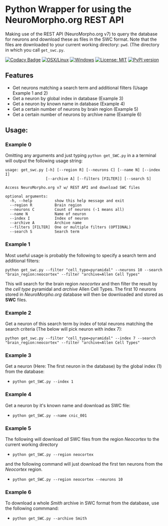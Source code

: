 # Python Wrapper for using the NeuroMorpho.org REST API
Making use of the REST API (NeuroMorpho.org v7) to query the database for neurons 
and download these as files in the SWC format. Note that the files are downloaded 
to your current working directory: `pwd`. (The directory in which you call `get_swc.py`.

[![Codacy Badge](https://api.codacy.com/project/badge/Grade/7934336da8264b259928f04288102a17)](https://app.codacy.com/gh/NeuroBox3D/neuromorpho?utm_source=github.com&utm_medium=referral&utm_content=NeuroBox3D/neuromorpho&utm_campaign=Badge_Grade_Dashboard)
 [![OSX/Linux](https://travis-ci.org/NeuroBox3D/neuromorpho.svg?branch=master)](https://travis-ci.org/NeuroBox3D/neuromorpho)
[![Windows](https://ci.appveyor.com/api/projects/status/j0t1orah829j2yca?svg=true)](https://ci.appveyor.com/project/stephanmg/neuromorpho)
[![License: MIT](https://img.shields.io/badge/License-MIT-magenta.svg)](https://opensource.org/licenses/MIT)
 [![PyPI version](https://badge.fury.io/py/neuromorpho.svg)](https://badge.fury.io/py/neuromorpho)

## Features
- Get neurons matching a search term and additional filters (Usage Example 1 and 2)
- Get a neuron by global index in database (Example 3)
- Get a neuron by known name in database (Example 4)
- Get a certain number of neurons by brain region (Example 5)
- Get a certain number of neurons by archive name (Example 6)

## Usage:

### Example 0

Omitting any arguments and just typing `python get_SWC.py` in a a terminal will output the following usage string:
```
usage: get_swc.py [-h] [--region R] [--neurons C] [--name N] [--index I]
                  [--archive A] [--filters [FILTER]] [--search S]

Access NeuroMorpho.org v7 w/ REST API and download SWC files

optional arguments:
  -h, --help          show this help message and exit
  --region R          Brain region
  --neurons C         Count of neurons (-1 means all)
  --name N            Name of neuron
  --index I           Index of neuron
  --archive A         Archive name
  --filters [FILTER]  One or multiple filters (OPTIONAL)
  --search S          Search term
  ```

### Example 1

Most useful usage is probably the following to specify a search term and additional filters:

`python get_swc.py --filter "cell_type=pyramidal" --neurons 10 --search "brain_region:neocortex" --filter "archive=Allen Cell Types"`

This will search for the brain region *neocortex* and then filter the result by the *cell type* pyramidal and *archive* Allen Cell Types.
The first 10 neurons stored in *NeuroMorpho.org* database will then be downloaded and stored as **SWC** files.

### Example 2

Get a neuron of this search term by index of total neurons matching the search criteria (The below will pick neuron with index 7):

`python get_swc.py --filter "cell_type=pyramidal" --index 7 --search "brain_region:neocortex" --filter "archive=Allen Cell Types"`

### Example 3

Get a neuron (Here: The first neuron in the database) by the global index (1) from the database:
- `python get_SWC.py --index 1`

### Example 4

Get a neuron by it's known name and download as SWC file:
- `python get_SWC.py --name cnic_001`

### Example 5

The following will download *all* SWC files from the region *Neocortex* to the current working directory
- `python get_SWC.py --region neocortex`

and the following command will just download the first ten neurons from the *Neocortex* region.
- `python get_SWC.py --region neocortex --neurons 10`

### Example 6

To download a whole *Smith* archive in SWC format from the database, use the following commmand:
- `python get_SWC.py --archive Smith` 

